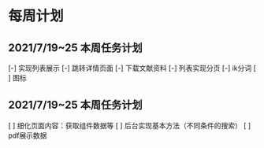 # 每周计划
## 2021/7/19~25 本周任务计划
[-] 实现列表展示
[-] 跳转详情页面
[-] 下载文献资料
[-] 列表实现分页
[-] ik分词
[ ] 图标

## 2021/7/19~25 本周任务计划
[ ] 细化页面内容：获取组件数据等
[ ] 后台实现基本方法（不同条件的搜索）
[ ] pdf展示数据
